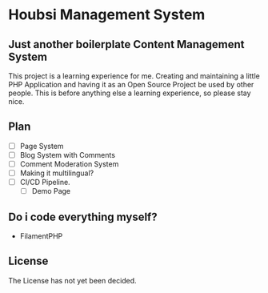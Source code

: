 # Houbsi Management System

## Just another boilerplate Content Management System

This project is a learning experience for me. Creating and maintaining a little PHP Application and having it as an Open Source Project be used by other people.
This is before anything else a learning experience, so please stay nice.

## Plan

- [ ] Page System
- [ ] Blog System with Comments
- [ ] Comment Moderation System
- [ ] Making it multilingual?
- [ ] CI/CD Pipeline.
  - [ ] Demo Page

## Do i code everything myself?

- FilamentPHP

## License

The License has not yet been decided.
